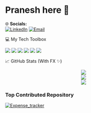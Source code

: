 # Pranesh here 👋 

🌐 **Socials:**   
[![LinkedIn](https://img.shields.io/badge/LinkedIn-0077B5.svg?&style=for-the-badge&logo=linkedin&logoColor=white)](https://www.linkedin.com/in/pranesh-r-0886b5308/)
[![Email](https://img.shields.io/badge/Email-D14836?style=for-the-badge&logo=gmail&logoColor=white)](mailto:praneshtaker@gmail.com)

💻 My Tech Toolbox

<p align="left"> <img src="https://img.shields.io/badge/-Python-3670A0?style=for-the-badge&logo=python&logoColor=white" /> <img src="https://img.shields.io/badge/-Go-00ADD8?style=for-the-badge&logo=go&logoColor=white" /> <img src="https://img.shields.io/badge/-JavaScript-F7DF1E?style=for-the-badge&logo=javascript&logoColor=black" /> <img src="https://img.shields.io/badge/-Node.js-339933?style=for-the-badge&logo=node.js&logoColor=white" /> <img src="https://img.shields.io/badge/-Express.js-000000?style=for-the-badge&logo=express&logoColor=white" /> <img src="https://img.shields.io/badge/-FastAPI-009688?style=for-the-badge&logo=fastapi&logoColor=white" /> </p>
📈 GitHub Stats (With FX ✨)

<p align="center"> <img src="https://github-readme-stats.vercel.app/api?username=Pranesh-alt&show_icons=true&theme=radical&title_color=ff6ec7&icon_color=79ff97&text_color=f8f8f2&bg_color=1e1e2f" /> <br /> <img src="https://github-readme-streak-stats.herokuapp.com?user=Pranesh-alt&theme=radical&background=1e1e2f&hide_border=true&sideLabels=ff6ec7&currStreakLabel=79ff97" /> <br /> <img src="https://github-readme-stats.vercel.app/api/top-langs/?username=Pranesh-alt&layout=compact&theme=radical&bg_color=1e1e2f&title_color=79ff97" /> </p>

### Top Contributed Repository

[![Expense_tracker](https://github-readme-stats.vercel.app/api/pin/?username=Pranesh-alt&repo=Expense_tracker&theme=radical)](https://github.com/Pranesh-alt/Expense_tracker)
